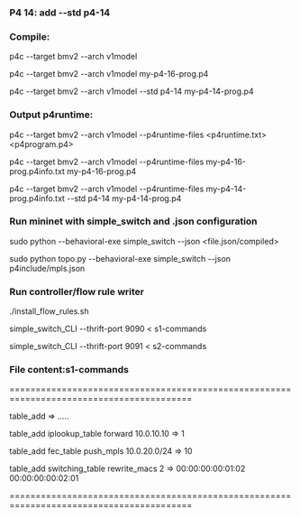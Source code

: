 ### P4 14: add --std p4-14

### Compile:

p4c --target bmv2 --arch v1model <File name>
  
p4c --target bmv2 --arch v1model my-p4-16-prog.p4

p4c --target bmv2 --arch v1model --std p4-14 my-p4-14-prog.p4

### Output p4runtime:

p4c --target bmv2 --arch v1model --p4runtime-files <p4runtime.txt> <p4program.p4>

p4c --target bmv2 --arch v1model --p4runtime-files my-p4-16-prog.p4info.txt my-p4-16-prog.p4

p4c --target bmv2 --arch v1model --p4runtime-files my-p4-14-prog.p4info.txt --std p4-14 my-p4-14-prog.p4


### Run mininet with simple_switch and .json configuration

sudo python <topo> --behavioral-exe simple_switch --json <file.json/compiled>
  
sudo python topo.py --behavioral-exe simple_switch --json p4include/mpls.json

### Run controller/flow rule writer

./install_flow_rules.sh

simple_switch_CLI --thrift-port 9090 < s1-commands

simple_switch_CLI --thrift-port 9091 < s2-commands

### File content:s1-commands

=========================================================================================

table_add <name of table> <name of actions> <key match> => <action param1> <action param2> .....
  
table_add iplookup_table forward 10.0.10.10 => 1

table_add fec_table push_mpls 10.0.20.0/24 => 10

table_add switching_table rewrite_macs 2 => 00:00:00:00:01:02 00:00:00:00:02:01

=========================================================================================
